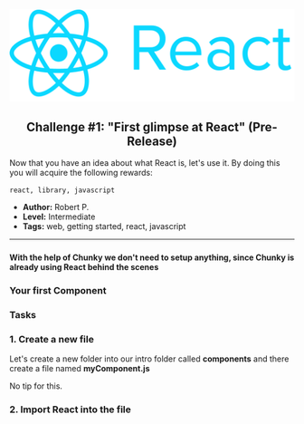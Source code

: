 <p align="center">
  <img src ="../../img/react.png" />
</p>

<p align="center">
  <h2 align="center"> Challenge #1: "First glimpse at React" (Pre-Release)</h2>
</p>

Now that you have an idea about what React is, let's use it.
By doing this you will acquire the following rewards:
```$xslt
react, library, javascript
```


* **Author:** Robert P.
* **Level:** Intermediate
* **Tags:** web, getting started, react, javascript

---
###

#### With the help of Chunky we don't need to setup anything, since Chunky is already using React behind the scenes

### Your first **Component**

### Tasks

### 1. Create a new file

Let's create a new folder into our intro folder called **components** and there create a file named **myComponent.js**

No tip for this.

### 2. Import React into the file
